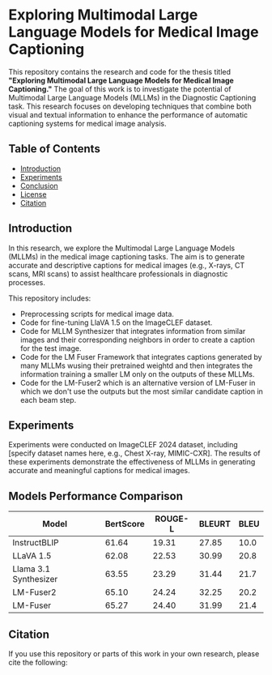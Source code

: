 # Exploring Multimodal Large Language Models for Medical Image Captioning

This repository contains the research and code for the thesis titled **"Exploring Multimodal Large Language Models for Medical Image Captioning."** The goal of this work is to investigate the potential of Multimodal Large Language Models (MLLMs) in the Diagnostic Captioning task. This research focuses on developing techniques that combine both visual and textual information to enhance the performance of automatic captioning systems for medical image analysis.

## Table of Contents

- [Introduction](#introduction)
- [Experiments](#experiments)
- [Conclusion](#conclusion)
- [License](#license)
- [Citation](#citation)

## Introduction

In this research, we explore the Multimodal Large Language Models (MLLMs) in the medical image captioning tasks. The aim is to generate accurate and descriptive captions for medical images (e.g., X-rays, CT scans, MRI scans) to assist healthcare professionals in diagnostic processes.

This repository includes:
- Preprocessing scripts for medical image data.
- Code for fine-tuning LlaVA 1.5 on the ImageCLEF dataset.
- Code for MLLM Synthesizer that integrates information from similar images and their corresponding neighbors in order to create a caption for the test image.
- Code for the LM Fuser Framework that integrates captions generated by many MLLMs wusing their pretrained weightd and then integrates the information training a smaller LM only on the outputs of these MLLMs.
- Code for the LM-Fuser2 which is an alternative version of LM-Fuser in which we don't use the outputs but the most similar candidate caption in each beam step.

## Experiments

Experiments were conducted on ImageCLEF 2024 dataset, including [specify dataset names here, e.g., Chest X-ray, MIMIC-CXR]. The results of these experiments demonstrate the effectiveness of MLLMs in generating accurate and meaningful captions for medical images.


## Models Performance Comparison

| Model                | BertScore | ROUGE-L | BLEURT | BLEU  |
|----------------------|-----------|---------|--------|-------|
| InstructBLIP         | 61.64     | 19.31   | 27.85  | 10.0  |
| LLaVA 1.5            | 62.08     | 22.53   | 30.99  | 20.8  |
| Llama 3.1 Synthesizer| 63.55     | 23.29   | 31.44  | 21.7  |
| LM-Fuser2            | 65.10     | 24.24   | 32.25  | 20.2  |
| LM-Fuser             | 65.27     | 24.40   | 31.99  | 21.4  |


## Citation

If you use this repository or parts of this work in your own research, please cite the following:


<!-- ```
@masterthesis{yourname2024,
  title={Exploring Multimodal Large Language Models for Medical Image Captioning},
  author={Your Name},
  year={2024},
  institution={Your University},
  url={https://github.com/yourusername/repository-name}
}
``` -->
